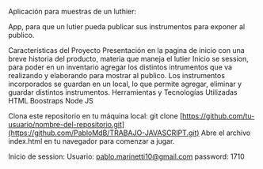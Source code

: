 
Aplicación para muestras de un luthier:

App, para que un lutier pueda publicar sus instrumentos para exponer al publico. 

Características del Proyecto
Presentación en la pagina de inicio con una breve historia del producto, materia que maneja el lutier
Inicio se session, para poder en un inventario agregar los distintos intrumentos que va realizando y elaborando para mostrar al publico.
Los instrumentos incorporados se guardan en un local, lo que permite agregar, eliminar y guardar distintos instrumentos.
Herramientas y Tecnologías Utilizadas
HTML
Boostraps
Node JS

Clona este repositorio en tu máquina local: git clone [https://github.com/tu-usuario/nombre-del-repositorio.git](https://github.com/PabloMdB/TRABAJO-JAVASCRIPT.git)
Abre el archivo index.html en tu navegador para comenzar a jugar.

Inicio de session: 
Usuario: pablo.marinetti10@gmail.com 
password: 1710
